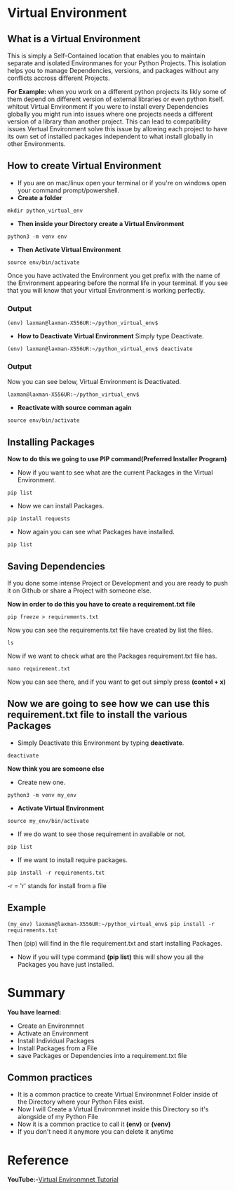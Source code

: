 # **Virtual Environment**

## What is a Virtual Environment
This is simply a Self-Contained location that enables you to maintain separate and isolated Environmanes for your Python Projects.
This isolation helps you to manage Dependencies, versions, and packages without any conflicts accross different Projects.

**For Example:** when you work on a different python projects its likly some of them depend on different version of external libraries or even python itself.
whitout Virtual Environment if you were to install every Dependencies globally you might run into issues where one projects needs a different version of a library than another project.
This can lead to compatibility issues Vertual Environment solve this issue by allowing each project to have its own set of installed packages independent to what install globally in other Environments.

## How to create Virtual Environment 

* If you are on mac/linux open your terminal or if you're on windows open your command prompt/powershell.
* **Create a folder**
```
mkdir python_virtual_env
```
* **Then inside your Directory create a Virtual Environment**
```
python3 -m venv env
```
* **Then Activate Virtual Environment**
```
source env/bin/activate
```
Once you have activated the Environment you get prefix with the name of the Environment appearing before the normal life in your terminal.
If you see that you will know that your virtual Environment is working perfectly.

### **Output**
```
(env) laxman@laxman-X556UR:~/python_virtual_env$ 
```

* **How to Deactivate Virtual Environment**
Simply type Deactivate.
```
(env) laxman@laxman-X556UR:~/python_virtual_env$ deactivate

```
### **Output**
Now you can see below, Virtual Environment is Deactivated.
```
laxman@laxman-X556UR:~/python_virtual_env$ 
```

* **Reactivate with source comman again**

```
source env/bin/activate
```

## **Installing Packages**
**Now to do this we going to use PIP command(Preferred Installer Program)**
* Now if you want to see what are the current Packages in the Virtual Environment.
```
pip list
```

* Now we can install Packages.
```
pip install requests
```
* Now again you can see what Packages have installed.
``` 
pip list
```

## **Saving Dependencies**
If you done some intense Project or Development and you are ready to push it on Github or share a Project with someone else.

**Now in order to do this you have to create a requirement.txt file**
```
pip freeze > requirements.txt
```
Now you can see the requirements.txt file have created by list the files.
```
ls
```

Now if we want to check what are the Packages requirement.txt file has.
```
nano requirement.txt
```
Now you can see there, and if you want to get out simply press **(contol + x)**

## **Now we are going to see how we can use this requirement.txt file to install the various Packages**
* Simply Deactivate this Environment by typing **deactivate**.
```
deactivate
``` 
**Now think you are someone else**
* Create new one.
```
python3 -m venv my_env
```
* **Activate Virtual Environment**
```
source my_env/bin/activate
```
* If we do want to see those requirement in available or not.
```
pip list
```

* If we want to install require packages.
```
pip install -r requirements.txt
```
-r = 'r' stands for install from a file
## **Example**

```
(my_env) laxman@laxman-X556UR:~/python_virtual_env$ pip install -r requirements.txt
```
Then (pip) will find in the file requirement.txt and start installing Packages.
* Now if you will type command **(pip list)** this will show you all the Packages you have just installed.

# **Summary**
**You have learned:**
* Create an Environmnet
* Activate an Environment
* Install Individual Packages
* Install Packages from a File
* save Packages or Dependencies into a requirement.txt file

## **Common practices**
* It is a common practice to create Virtual Environmnet Folder inside of the Directory where your Python Files exist.
* Now I will Create a Virtual Environmnet inside this Directory so it's alongside of my Python File
* Now it is a common practice to call it **(env)** or **(venv)**
* If you don't need it anymore you can delete it anytime

# **Reference**
**YouTube:-**[Virtual Environmnet Tutorial](https://www.youtube.com/watch?v=Y21OR1OPC9A&t=103s&ab_channel=TechWithTim)